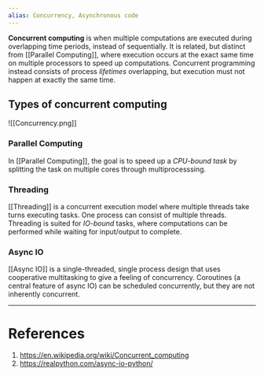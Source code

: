 ```yaml
---
alias: Concurrency, Asynchronous code
---
```


**Concurrent computing** is when multiple computations are executed during overlapping time periods, instead of sequentially. It is related, but distinct from [[Parallel Computing]], where execution occurs at the exact same time on multiple processors to speed up computations. Concurrent programming instead consists of process *lifetimes* overlapping, but execution must not happen at exactly the same time.

## Types of concurrent computing

![[Concurrency.png]]

### Parallel Computing

In [[Parallel Computing]], the goal is to speed up a *CPU-bound task* by splitting the task on multiple cores through multiprocesssing.

### Threading

[[Threading]] is a concurrent execution model where multiple threads take turns executing tasks. One process can consist of multiple threads. Threading is suited for *IO-bound* tasks, where computations can be performed while waiting for input/output to complete.

### Async IO

[[Async IO]] is a single-threaded, single process design that uses cooperative multitasking to give a feeling of concurrency. Coroutines (a central feature of async IO) can be scheduled concurrently, but they are not inherently concurrent.

---

# References

1. <https://en.wikipedia.org/wiki/Concurrent_computing>
2. <https://realpython.com/async-io-python/>
